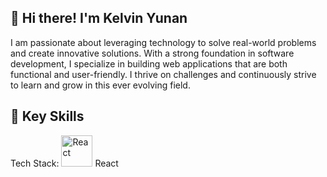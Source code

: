 ## 👋 Hi there! I'm Kelvin Yunan

<!--
**kelvinyunan/kelvinyunan** is a ✨ _special_ ✨ repository because its `README.md` (this file) appears on your GitHub profile.

Here are some ideas to get you started:

- 🔭 I’m currently working on ...
- 🌱 I’m currently learning ...
- 👯 I’m looking to collaborate on ...
- 🤔 I’m looking for help with ...
- 💬 Ask me about ...
- 📫 How to reach me: ...
- 😄 Pronouns: ...
- ⚡ Fun fact: ...
-->

I am passionate about leveraging technology to solve real-world problems and create innovative solutions. With a strong foundation in software development, I specialize in building web applications that are both functional and user-friendly. I thrive on challenges and continuously strive to learn and grow in this ever evolving field. 

## 🌟 Key Skills

Tech Stack: <img width="50" src="https://raw.githubusercontent.com/marwin1991/profile-technology-icons/refs/heads/main/icons/react.png" alt="React" title="React"/> React
